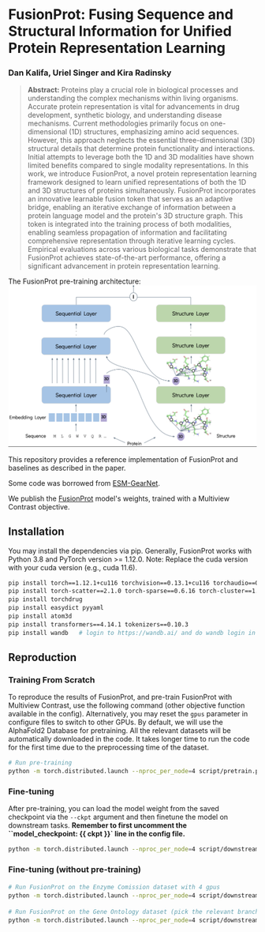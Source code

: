 # FusionProt: Fusing Sequence and Structural Information for Unified Protein Representation Learning

### Dan Kalifa, Uriel Singer and Kira Radinsky

> **Abstract:** Proteins play a crucial role in biological processes and understanding the complex mechanisms within living organisms. Accurate protein representation is vital for advancements in drug development, synthetic biology, and understanding disease mechanisms. Current methodologies primarily focus on one-dimensional (1D) structures, emphasizing amino acid sequences. However, this approach neglects the essential three-dimensional (3D) structural details that determine protein functionality and interactions. Initial attempts to leverage both the 1D and 3D modalities have shown limited benefits compared to single modality representations.
In this work, we introduce FusionProt, a novel protein representation learning framework designed to learn unified representations of both the 1D and 3D structures of proteins simultaneously. FusionProt incorporates an innovative learnable fusion token that serves as an adaptive bridge, enabling an iterative exchange of information between a protein language model and the protein's 3D structure graph. This token is integrated into the training process of both modalities, enabling seamless propagation of information and facilitating comprehensive representation through iterative learning cycles. Empirical evaluations across various biological tasks demonstrate that FusionProt achieves state-of-the-art performance, offering a significant advancement in protein representation learning.

The FusionProt pre-training architecture:
![IMAGE_DESCRIPTION](asset/3DProtLM.png)

This repository provides a reference implementation of FusionProt and baselines as described in the paper.

Some code was borrowed from [ESM-GearNet](https://github.com/DeepGraphLearning/ESM-GearNet).

We publish the [FusionProt](https://drive.google.com/file/d/10RjzOc3N4uBFQflr1pXV_DgJT45ogiln/view?usp=sharing) model's weights, trained with a Multiview Contrast objective.


## Installation

You may install the dependencies via pip. Generally, FusionProt works
with Python 3.8 and PyTorch version >= 1.12.0. 
Note: Replace the cuda version with your cuda version (e.g., cuda 11.6).

```bash
pip install torch==1.12.1+cu116 torchvision==0.13.1+cu116 torchaudio==0.12.1 --extra-index-url https://download.pytorch.org/whl/cu116
pip install torch-scatter==2.1.0 torch-sparse==0.6.16 torch-cluster==1.6.0 torch-spline-conv==1.2.1 torch-geometric==2.2.0 -f https://data.pyg.org/whl/torch-1.12.1+cu116.html
pip install torchdrug
pip install easydict pyyaml
pip install atom3d
pip install transformers==4.14.1 tokenizers==0.10.3
pip install wandb   # login to https://wandb.ai/ and do wandb login in your terminal
```

## Reproduction

### Training From Scratch

To reproduce the results of FusionProt, and pre-train FusionProt with Multiview Contrast, use the following command (other objective function available in the config).
Alternatively, you may reset the `gpus` parameter in configure files to switch to other GPUs.
By default, we will use the AlphaFold2 Database for pretraining.
All the relevant datasets will be automatically downloaded in the code. 
It takes longer time to run the code for the first time due to the preprocessing time of the dataset.

```bash
# Run pre-training
python -m torch.distributed.launch --nproc_per_node=4 script/pretrain.py -c config/pretrain/mc_esm_gearnet.yaml
```

### Fine-tuning

After pre-training, you can load the model weight from the saved checkpoint via the `--ckpt` argument and then finetune the model on downstream tasks.
**Remember to first uncomment the ``model_checkpoint: {{ ckpt }}` line in the config file.**

```bash
python -m torch.distributed.launch --nproc_per_node=4 script/downstream.py -c config/EC/3d_esm_gearnet.yaml --ckpt <path_to_your_model>
```

### Fine-tuning (without pre-training)

```bash
# Run FusionProt on the Enzyme Comission dataset with 4 gpus
python -m torch.distributed.launch --nproc_per_node=4 script/downstream.py -c config/EC/3d_esm_gearnet.yaml

# Run FusionProt on the Gene Ontology dataset (pick the relevant branch - MF / BP / CC)
python -m torch.distributed.launch --nproc_per_node=4 script/downstream.py -c config/GO/3d_esm_gearnet.yaml --branch MF
```

